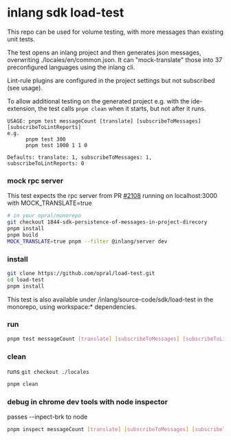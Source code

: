 # inlang sdk load-test

This repo can be used for volume testing, with more messages than existing unit tests.

The test opens an inlang project and then generates json messages, overwriting ./locales/en/common.json. It can "mock-translate" those into 37 preconfigured languages using the inlang cli.

Lint-rule plugins are configured in the project settings but not subscribed (see usage).

To allow additional testing on the generated project e.g. with the ide-extension, the test calls `pnpm clean` when it starts, but not after it runs.

```
USAGE: pnpm test messageCount [translate] [subscribeToMessages] [subscribeToLintReports]
e.g.
      pnpm test 300
      pnpm test 1000 1 1 0

Defaults: translate: 1, subscribeToMessages: 1, subscribeToLintReports: 0
```

### mock rpc server
This test expects the rpc server from PR [#2108](https://github.com/opral/monorepo/pull/2108) running on localhost:3000 with MOCK_TRANSLATE=true

```sh
# in your opral/monorepo
git checkout 1844-sdk-persistence-of-messages-in-project-direcory
pnpm install
pnpm build
MOCK_TRANSLATE=true pnpm --filter @inlang/server dev
```

### install
```sh
git clone https://github.com/opral/load-test.git
cd load-test
pnpm install
```
This test is also available under /inlang/source-code/sdk/load-test in the monorepo, using workspace:* dependencies.

### run
```sh
pnpm test messageCount [translate] [subscribeToMessages] [subscribeToLintReports]
```

### clean
runs `git checkout ./locales`
```sh
pnpm clean
```

### debug in chrome dev tools with node inspector
passes --inpect-brk to node
```sh
pnpm inspect messageCount [translate] [subscribeToMessages] [subscribeToLintReports]
```
